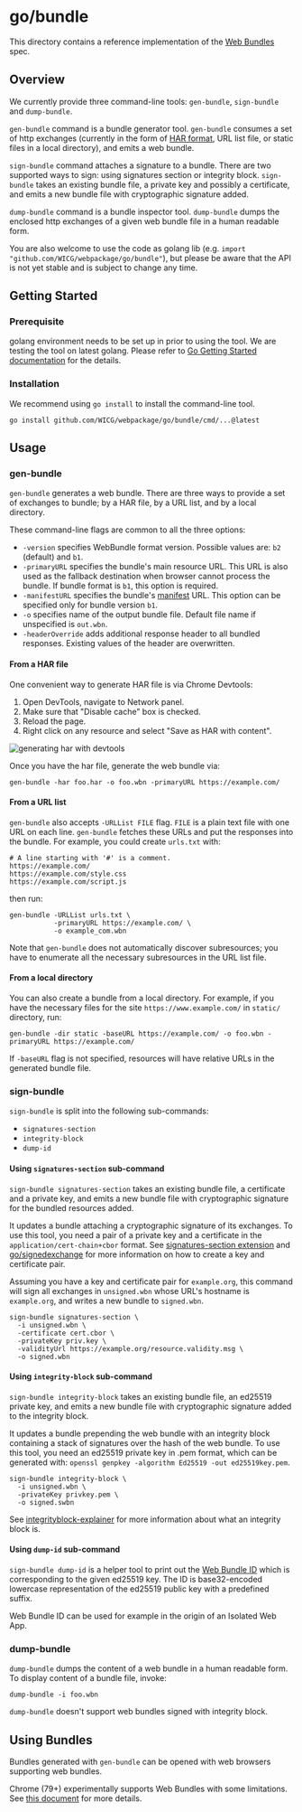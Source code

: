# go/bundle
This directory contains a reference implementation of the [Web
Bundles](https://wpack-wg.github.io/bundled-responses/draft-ietf-wpack-bundled-responses.html)
spec.

## Overview
We currently provide three command-line tools: `gen-bundle`, `sign-bundle` and `dump-bundle`.

`gen-bundle` command is a bundle generator tool. `gen-bundle` consumes a set of http exchanges (currently in the form of [HAR format](https://w3c.github.io/web-performance/specs/HAR/Overview.html), URL list file, or static files in a local directory), and emits a web bundle.

`sign-bundle` command attaches a signature to a bundle. There are two supported ways to sign: using signatures section or integrity block. `sign-bundle` takes an existing bundle file, a private key and possibly a certificate, and emits a new bundle file with cryptographic signature added.

`dump-bundle` command is a bundle inspector tool. `dump-bundle` dumps the enclosed http exchanges of a given web bundle file in a human readable form.

You are also welcome to use the code as golang lib (e.g. `import "github.com/WICG/webpackage/go/bundle"`), but please be aware that the API is not yet stable and is subject to change any time.

## Getting Started

### Prerequisite
golang environment needs to be set up in prior to using the tool. We are testing the tool on latest golang. Please refer to [Go Getting Started documentation](https://golang.org/doc/install) for the details.

### Installation
We recommend using `go install` to install the command-line tool.

```
go install github.com/WICG/webpackage/go/bundle/cmd/...@latest
```

## Usage

### gen-bundle
`gen-bundle` generates a web bundle. There are three ways to provide a set of exchanges to bundle; by a HAR file, by a URL list, and by a local directory.

These command-line flags are common to all the three options:

- `-version` specifies WebBundle format version. Possible values are: `b2` (default) and `b1`.
- `-primaryURL` specifies the bundle's main resource URL. This URL is also used as the fallback destination when browser cannot process the bundle. If bundle format is `b1`, this option is required.
- `-manifestURL` specifies the bundle's [manifest](https://www.w3.org/TR/appmanifest/) URL. This option can be specified only for bundle version `b1`.
- `-o` specifies name of the output bundle file. Default file name if unspecified is `out.wbn`.
- `-headerOverride` adds additional response header to all bundled responses. Existing values of the header are overwritten.

#### From a HAR file

One convenient way to generate HAR file is via Chrome Devtools:

1. Open DevTools, navigate to Network panel.
2. Make sure that "Disable cache" box is checked.
3. Reload the page.
4. Right click on any resource and select "Save as HAR with content".

![generating har with devtools](https://raw.githubusercontent.com/WICG/webpackage/main/go/bundle/har-devtools.png)

Once you have the har file, generate the web bundle via:
```
gen-bundle -har foo.har -o foo.wbn -primaryURL https://example.com/
```

#### From a URL list

`gen-bundle` also accepts `-URLList FILE` flag. `FILE` is a plain text file with one URL on each line. `gen-bundle` fetches these URLs and put the responses into the bundle. For example, you could create `urls.txt` with:

```
# A line starting with '#' is a comment.
https://example.com/
https://example.com/style.css
https://example.com/script.js
```
then run:
```
gen-bundle -URLList urls.txt \
           -primaryURL https://example.com/ \
           -o example_com.wbn
```

Note that `gen-bundle` does not automatically discover subresources; you have to enumerate all the necessary subresources in the URL list file.

#### From a local directory

You can also create a bundle from a local directory. For example, if you have the necessary files for the site `https://www.example.com/` in `static/` directory, run:
```
gen-bundle -dir static -baseURL https://example.com/ -o foo.wbn -primaryURL https://example.com/
```

If `-baseURL` flag is not specified, resources will have relative URLs in the generated bundle file.

### sign-bundle

`sign-bundle` is split into the following sub-commands:

- `signatures-section`
- `integrity-block`
- `dump-id`

#### Using `signatures-section` sub-command

`sign-bundle signatures-section` takes an existing bundle file, a certificate and a private key, and emits a new bundle file with cryptographic signature for the bundled resources added.

It updates a bundle attaching a cryptographic signature of its exchanges. To use this tool, you need a pair of a private key and a certificate in the `application/cert-chain+cbor` format. See [signatures-section extension](../../extensions/signatures-section.md) and [go/signedexchange](../signedexchange/README.md) for more information on how to create a key and certificate pair.

Assuming you have a key and certificate pair for `example.org`, this command will sign all exchanges in `unsigned.wbn` whose URL's hostname is `example.org`, and writes a new bundle to `signed.wbn`.

```
sign-bundle signatures-section \
  -i unsigned.wbn \
  -certificate cert.cbor \
  -privateKey priv.key \
  -validityUrl https://example.org/resource.validity.msg \
  -o signed.wbn
```

#### Using `integrity-block` sub-command

`sign-bundle integrity-block` takes an existing bundle file, an ed25519 private key, and emits a new bundle file with cryptographic signature added to the integrity block.

It updates a bundle prepending the web bundle with an integrity block containing a stack of signatures over the hash of the web bundle. To use this tool, you need an ed25519 private key in .pem format, which can be generated with: `openssl genpkey -algorithm Ed25519 -out ed25519key.pem`. 

```
sign-bundle integrity-block \
  -i unsigned.wbn \
  -privateKey privkey.pem \
  -o signed.swbn
```

See [integrityblock-explainer](../../explainers/integrity-signature.md) for more information about what an integrity block is.

#### Using `dump-id` sub-command

`sign-bundle dump-id` is a helper tool to print out the [Web Bundle ID](https://github.com/WICG/isolated-web-apps/blob/main/Scheme.md#signed-web-bundle-ids) which is corresponding to the given ed25519 key.
The ID is base32-encoded lowercase representation of the ed25519 public key with a predefined suffix.

Web Bundle ID can be used for example in the origin of an Isolated Web App.

### dump-bundle
`dump-bundle` dumps the content of a web bundle in a human readable form. To
display content of a bundle file, invoke:
```
dump-bundle -i foo.wbn
```

`dump-bundle` doesn't support web bundles signed with integrity block.

## Using Bundles
Bundles generated with `gen-bundle` can be opened with web browsers supporting web bundles.

Chrome (79+) experimentally supports Web Bundles with some limitations. See [this document](https://chromium.googlesource.com/chromium/src/+/refs/heads/master/content/browser/web_package/using_web_bundles.md) for more details.
